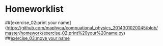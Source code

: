 # Homeworklist
##[exercise_02:print your name] (https://github.com/maphyca/compuational_physics_2014301020045/blob/master/homework/exercise_02:print%20your%20name.py)
##[exercise_03:move your name](https://github.com/maphyca/compuational_physics_2014301020045/blob/master/homework/exercise_03:move%20your%20name.py)

